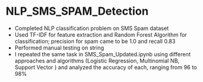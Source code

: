 # NLP_SMS_SPAM_Detection

- Completed NLP classification problem on SMS Spam dataset
- Used TF-IDF for feature extraction and Random Forest Algorithm for classification; precision for spam came to be 1.0 and recall 0.83
- Performed manual testing on string
- I repeated the same task in SMS_Spam_Updated.ipynb using different approaches and algorithms (Logistic Regression, Multinomial NB, Support Vector ) and analyzed the accuracy of each, ranging from 96 to 98%
